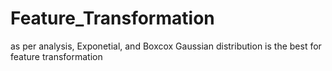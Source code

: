 # Feature_Transformation
as per analysis, Exponetial, and Boxcox Gaussian distribution is the best for feature transformation
